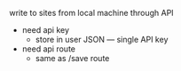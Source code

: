 write to sites from local machine through API
- need api key
	- store in user JSON — single API key
- need api route
	- same as /save route